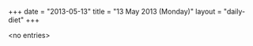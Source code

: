 +++
date = "2013-05-13"
title = "13 May 2013 (Monday)"
layout = "daily-diet"
+++

<p>&lt;no entries&gt;</p>